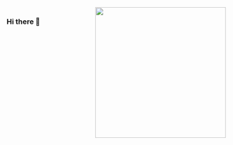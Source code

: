  <img align="right" src="https://raw.githubusercontent.com/anand0249/anand0249/main/Images/Rikka-Chuunibyou-img.png" width="300"/>
 
### Hi there 👋
 <!--add this later that : Im not girl btw its just that I love rikka>